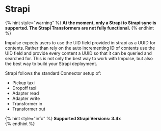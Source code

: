 # Strapi

{% hint style="warning" %}
**At the moment, only a Strapi to Strapi sync is supported. The Strapi Transformers are not fully functional.**  
{% endhint %}

**I**mpulse expects users to use the UID field provided in strapi as a UUID for contents. Rather than rely on the auto incrementing ID of contents use the UID field and provide every content a UUID so that it can be queried and searched for. This is not only the best way to work with Impulse, but also the best way to build your Strapi deployment.   
  
Strapi follows the standard Connector setup of: 

* Pickup taxi
* Dropoff taxi
* Adapter read
* Adapter write
* Transformer in
* Transformer out 

{% hint style="info" %}
**Supported Strapi Versions: 3.4x**  
 
{% endhint %}

